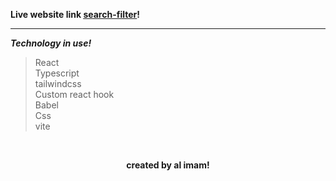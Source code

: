**Live website link <ins>[search-filter](https://al-imam-search-filter.netlify.app/)</ins>!**

<hr>

**_Technology in use!_**

> React <br>
> Typescript <br>
> tailwindcss <br>
> Custom react hook <br>
> Babel <br>
> Css <br>
> vite <br>

<br>

**<p align="center">created by al imam!</p>**
